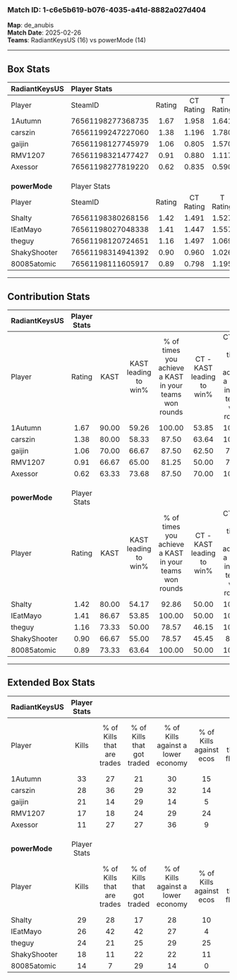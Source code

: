 ### Match ID: 1-c6e5b619-b076-4035-a41d-8882a027d404  
**Map**: de_anubis  
**Match Date**: 2025-02-26  
**Teams**: RadiantKeysUS (16) vs powerMode (14)  

---  

## Box Stats  

| **RadiantKeysUS** | Player Stats      |        |           |          |       |       |       |         |        |      |     |
| :- | :- | :-: | :-: | :-: | :-: | :-: | :-: | :-: | :-: | :-: | :-: |
| Player            | SteamID           | Rating | CT Rating | T Rating | KAST  |  ADR  | Kills | Assists | Deaths | K/D  | HS% |
| 1Autumn           | 76561198277368735 |  1.67  |   1.958   |  1.641   | 90.00 | 111.0 |  33   |    7    |   21   | 1.57 | 18  |
| carszin           | 76561199247227060 |  1.38  |   1.196   |  1.780   | 80.00 | 91.4  |  28   |    8    |   22   | 1.27 | 39  |
| gaijin            | 76561198127745979 |  1.06  |   0.805   |  1.570   | 70.00 | 89.1  |  21   |   13    |   25   | 0.84 | 47  |
| RMV1207           | 76561198321477427 |  0.91  |   0.880   |  1.117   | 66.67 | 68.9  |  17   |    7    |   21   | 0.81 | 23  |
| Axessor           | 76561198277819220 |  0.62  |   0.835   |  0.590   | 63.33 | 47.1  |  11   |    7    |   22   | 0.50 | 45  |
|                   |                   |        |           |          |       |       |       |         |        |      |     |
|                   |                   |        |           |          |       |       |       |         |        |      |     |
|                   |                   |        |           |          |       |       |       |         |        |      |     |
| **powerMode**     | Player Stats      |        |           |          |       |       |       |         |        |      |     |
| Player            | SteamID           | Rating | CT Rating | T Rating | KAST  |  ADR  | Kills | Assists | Deaths | K/D  | HS% |
| Shalty            | 76561198380268156 |  1.42  |   1.491   |  1.527   | 80.00 | 90.3  |  29   |    7    |   21   | 1.38 | 44  |
| IEatMayo          | 76561198027048338 |  1.41  |   1.447   |  1.557   | 86.67 | 99.0  |  26   |   13    |   22   | 1.18 | 26  |
| theguy            | 76561198120724651 |  1.16  |   1.497   |  1.069   | 73.33 | 85.5  |  24   |    7    |   24   | 1.00 | 37  |
| ShakyShooter      | 76561198314941392 |  0.90  |   0.960   |  1.026   | 66.67 | 70.2  |  18   |    6    |   23   | 0.78 | 50  |
| 80085atomic       | 76561198111605917 |  0.89  |   0.798   |  1.195   | 73.33 | 66.0  |  14   |   10    |   20   | 0.70 | 64  |
---  

## Contribution Stats  

| **RadiantKeysUS** | Player Stats |       |                      |                                                        |                           |                                                             |                          |                                                            |
| :- | :-: | :-: | :-: | :-: | :-: | :-: | :-: | :-: |
| Player            |    Rating    | KAST  | KAST leading to win% | % of times you achieve a KAST in your teams won rounds | CT - KAST leading to win% | CT - % of times you achieve a KAST in your teams won rounds | T - KAST leading to win% | T - % of times you achieve a KAST in your teams won rounds |
| 1Autumn           |     1.67     | 90.00 |        59.26         |                         100.00                         |           53.85           |                           100.00                            |          64.29           |                           100.00                           |
| carszin           |     1.38     | 80.00 |        58.33         |                         87.50                          |           63.64           |                           100.00                            |          53.85           |                           77.78                            |
| gaijin            |     1.06     | 70.00 |        66.67         |                         87.50                          |           62.50           |                            71.43                            |          69.23           |                           100.00                           |
| RMV1207           |     0.91     | 66.67 |        65.00         |                         81.25                          |           50.00           |                            71.43                            |          80.00           |                           88.89                            |
| Axessor           |     0.62     | 63.33 |        73.68         |                         87.50                          |           70.00           |                           100.00                            |          77.78           |                           77.78                            |
|                   |              |       |                      |                                                        |                           |                                                             |                          |                                                            |
|                   |              |       |                      |                                                        |                           |                                                             |                          |                                                            |
|                   |              |       |                      |                                                        |                           |                                                             |                          |                                                            |
| **powerMode**     | Player Stats |       |                      |                                                        |                           |                                                             |                          |                                                            |
| Player            |    Rating    | KAST  | KAST leading to win% | % of times you achieve a KAST in your teams won rounds | CT - KAST leading to win% | CT - % of times you achieve a KAST in your teams won rounds | T - KAST leading to win% | T - % of times you achieve a KAST in your teams won rounds |
| Shalty            |     1.42     | 80.00 |        54.17         |                         92.86                          |           50.00           |                           100.00                            |          58.33           |                           87.50                            |
| IEatMayo          |     1.41     | 86.67 |        53.85         |                         100.00                         |           50.00           |                           100.00                            |          57.14           |                           100.00                           |
| theguy            |     1.16     | 73.33 |        50.00         |                         78.57                          |           46.15           |                           100.00                            |          55.56           |                           62.50                            |
| ShakyShooter      |     0.90     | 66.67 |        55.00         |                         78.57                          |           45.45           |                            83.33                            |          66.67           |                           75.00                            |
| 80085atomic       |     0.89     | 73.33 |        63.64         |                         100.00                         |           50.00           |                           100.00                            |          80.00           |                           100.00                           |
---  

## Extended Box Stats  

| **RadiantKeysUS** | Player Stats |                            |                            |                                    |                         |                              |                                 |        |                             |                                     |                          |                               |                            |
| :- | :-: | :-: | :-: | :-: | :-: | :-: | :-: | :-: | :-: | :-: | :-: | :-: | :-: |
| Player            |    Kills     | % of Kills that are trades | % of Kills that got traded | % of Kills against a lower economy | % of Kills against ecos | % of Kills that are flawless | % of Kills that are close duels | Deaths | % of Deaths that get traded | % of Deaths against a lower economy | % of Deaths against ecos | % of Deaths that are flawless | % of Deaths that are close |
| 1Autumn           |      33      |             27             |             21             |                 30                 |           15            |              82              |                3                |   21   |             33              |                 19                  |            5             |              86               |             0              |
| carszin           |      28      |             36             |             29             |                 32                 |           14            |              50              |                4                |   22   |             27              |                 23                  |            9             |              50               |             5              |
| gaijin            |      21      |             14             |             29             |                 14                 |            5            |              48              |                0                |   25   |             28              |                 20                  |            8             |              64               |             12             |
| RMV1207           |      17      |             18             |             24             |                 29                 |           24            |              47              |                6                |   21   |             24              |                 19                  |            10            |              67               |             0              |
| Axessor           |      11      |             27             |             27             |                 36                 |            9            |              45              |                9                |   22   |             23              |                 18                  |            5             |              59               |             5              |
|                   |              |                            |                            |                                    |                         |                              |                                 |        |                             |                                     |                          |                               |                            |
|                   |              |                            |                            |                                    |                         |                              |                                 |        |                             |                                     |                          |                               |                            |
|                   |              |                            |                            |                                    |                         |                              |                                 |        |                             |                                     |                          |                               |                            |
| **powerMode**     | Player Stats |                            |                            |                                    |                         |                              |                                 |        |                             |                                     |                          |                               |                            |
| Player            |    Kills     | % of Kills that are trades | % of Kills that got traded | % of Kills against a lower economy | % of Kills against ecos | % of Kills that are flawless | % of Kills that are close duels | Deaths | % of Deaths that get traded | % of Deaths against a lower economy | % of Deaths against ecos | % of Deaths that are flawless | % of Deaths that are close |
| Shalty            |      29      |             28             |             17             |                 28                 |           10            |              66              |                7                |   21   |             24              |                 10                  |            5             |              71               |             5              |
| IEatMayo          |      26      |             42             |             42             |                 27                 |            4            |              65              |                4                |   22   |             23              |                 14                  |            5             |              45               |             9              |
| theguy            |      24      |             21             |             25             |                 29                 |           25            |              63              |                4                |   24   |             29              |                 17                  |            4             |              58               |             0              |
| ShakyShooter      |      18      |             11             |             22             |                 22                 |           11            |              61              |                6                |   23   |             22              |                 26                  |            9             |              74               |             0              |
| 80085atomic       |      14      |             7              |             29             |                 14                 |            0            |              71              |                0                |   20   |             30              |                 15                  |            5             |              40               |             5              |
